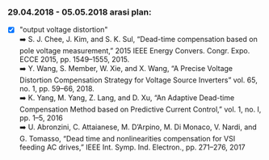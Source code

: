### 29.04.2018 - 05.05.2018 arasi plan:
- [x] "output voltage distortion" 
<br/> :arrow_right: S. J. Chee, J. Kim, and S. K. Sul, “Dead-time compensation based on pole voltage measurement,” 
					2015 IEEE Energy Convers. Congr. Expo. ECCE 2015, pp. 1549–1555, 2015.
<br/> :arrow_right: Y. Wang, S. Member, W. Xie, and X. Wang, “A Precise Voltage Distortion Compensation Strategy for Voltage Source Inverters”
					vol. 65, no. 1, pp. 59–66, 2018.
<br/> :arrow_right: K. Yang, M. Yang, Z. Lang, and D. Xu, “An Adaptive Dead-time Compensation Method based on Predictive Current Control,” 
					vol. 1, no. I, pp. 1–5, 2016
<br/> :arrow_right: U. Abronzini, C. Attaianese, M. D’Arpino, M. Di Monaco, V. Nardi, and G. Tomasso, “Dead time and nonlinearities compensation for VSI feeding AC drives,”
					IEEE Int. Symp. Ind. Electron., pp. 271–276, 2017



